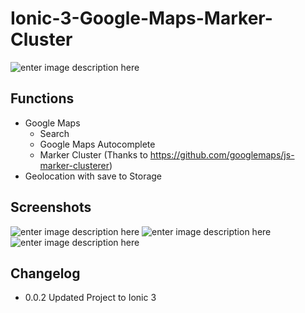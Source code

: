 # Ionic-3-Google-Maps-Marker-Cluster


![enter image description here](https://i.imgur.com/gieYy4A.jpg)

Functions
---------

 - Google Maps
    - Search
    - Google Maps Autocomplete
    - Marker Cluster (Thanks to https://github.com/googlemaps/js-marker-clusterer)
 - Geolocation with save to Storage


Screenshots
-----------

![enter image description here](https://i.imgur.com/x1Rcbf4.png)
![enter image description here](https://i.imgur.com/odHrbjk.png)
![enter image description here](https://i.imgur.com/pyKhpVt.png)


Changelog
-----------

 - 0.0.2 Updated Project to Ionic 3

